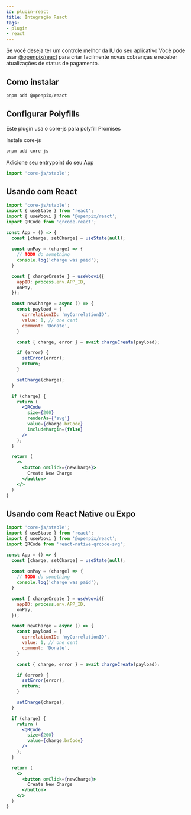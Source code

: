 ```yaml
---
id: plugin-react
title: Integração React
tags:
- plugin
- react
---
```


Se você deseja ter um controle melhor da IU do seu aplicativo
Você pode usar [@openpix/react](https://www.npmjs.com/package/@openpix/react) para criar facilmente novas cobranças e receber atualizações de status de pagamento.

## Como instalar

```jsx
pnpm add @openpix/react
```

## Configurar Polyfills
Este plugin usa o core-js para polyfill Promises

Instale core-js

```jsx
pnpm add core-js
```

Adicione seu entrypoint do seu App

```jsx
import 'core-js/stable';
```

## Usando com React

```jsx
import 'core-js/stable';
import { useState } from 'react';
import { useWoovi } from '@openpix/react';
import QRCode from 'qrcode.react';

const App = () => {
  const [charge, setCharge] = useState(null);
  
  const onPay = (charge) => {
    // TODO do something
    console.log('charge was paid');
  }

  const { chargeCreate } = useWoovi({
    appID: process.env.APP_ID,
    onPay,
  });

  const newCharge = async () => {
    const payload = {
      correlationID: 'myCorrelationID',
      value: 1, // one cent
      comment: 'Donate',
    }

    const { charge, error } = await chargeCreate(payload);

    if (error) {
      setError(error);
      return;
    }

    setCharge(charge);
  }

  if (charge) {
    return (
      <QRCode
        size={200}
        renderAs={'svg'}
        value={charge.brCode}
        includeMargin={false}
      />
    );
  }

  return (
    <>
      <button onClick={newCharge}>
        Create New Charge
      </button>
    </>
  )
}
```

## Usando com React Native ou Expo

```jsx
import 'core-js/stable';
import { useState } from 'react';
import { useWoovi } from '@openpix/react';
import QRCode from 'react-native-qrcode-svg';

const App = () => {
  const [charge, setCharge] = useState(null);
  
  const onPay = (charge) => {
    // TODO do something
    console.log('charge was paid');
  }

  const { chargeCreate } = useWoovi({
    appID: process.env.APP_ID,
    onPay,
  });

  const newCharge = async () => {
    const payload = {
      correlationID: 'myCorrelationID',
      value: 1, // one cent
      comment: 'Donate',
    }

    const { charge, error } = await chargeCreate(payload);

    if (error) {
      setError(error);
      return;
    }

    setCharge(charge);
  }

  if (charge) {
    return (
      <QRCode
        size={200}
        value={charge.brCode}
      />
    );
  }

  return (
    <>
      <button onClick={newCharge}>
        Create New Charge
      </button>
    </>
  )
}
```
